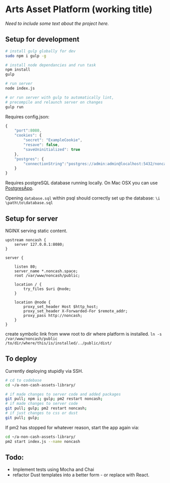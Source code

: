 # Arts Asset Platform (working title)

*Need to include some text about the project here.*

## Setup for development

```sh
# install gulp globally for dev
sudo npm i gulp -g

# install node dependancies and run task
npm install
gulp

# run server
node index.js

# or run server with gulp to automatically lint, 
# precompile and relaunch server on changes
gulp run

```

Requires config.json:

```js
{
	"port":8080,
	"cookies": {
		"secret": "ExampleCookie",
		"resave": false,
		"saveUninitialized": true
	},
	"postgres": {
		"connectionString":"postgres://admin:admin@localhost:5432/noncash"
	}
}
```

Requires postgreSQL database running locally. On Mac OSX you can use [PostgresApp](http://postgresapp.com).

Opening `database.sql` within psql should correctly set up the database: `\i \path\to\database.sql`


## Setup for server

NGINX serving static content.

```nginx
upstream noncash {
	server 127.0.0.1:8080;
}

server {

	listen 80;
	server_name *.noncash.space;
	root /var/www/noncash/public;

	location / {
		try_files $uri @node;
	}

	location @node {
		proxy_set_header Host $http_host;
		proxy_set_header X-Forwarded-For $remote_addr;
		proxy_pass http://noncash;
	}
}
```

create symbolic link from www root to dir where platform is installed.
`ln -s /var/www/noncash/public /to/dir/where/this/is/installed/../public/dist/`

## To deploy

Currently deploying stupidly via SSH.

```sh
# cd to codebase
cd ~/a-non-cash-assets-library/

# if made changes to server code and added packages
git pull; npm i; gulp; pm2 restart noncash;
# if made changes to server code
git pull; gulp; pm2 restart noncash;
# if just changes to css or dust
git pull; gulp;
```

If pm2 has stopped for whatever reason, start the app again via:
```sh
cd ~/a-non-cash-assets-library/
pm2 start index.js --name noncash
```


## Todo:

- Implement tests using Mocha and Chai
- refactor Dust templates into a better form - or replace with React.


